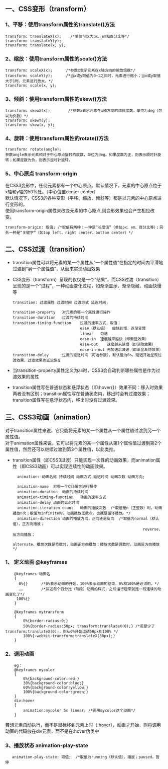 ## 一、CSS变形（transform）
### 1、平移：使用transform属性的translate()方法
    transform: translateX(x);    /*单位可以为px、em和百分比等*/
    transform: translateY(y);        
    transform: translate(x, y); 
### 2、缩放：使用transform属性的scale()方法
    transform: scaleX(x);      /*参数x表示元素在x轴方向的缩放倍数*/
    transform: scaleY(y);      /*当x或y取值为0~1之间时，元素进行缩小；当x或y取值大于1时，元素进行放大。*/
    transform: scale(x, y);        
### 3、倾斜：使用transform属性的skew()方法
    transform: skewX(x);        /*参数x表示元素在x轴方向的倾斜度数，单位为deg（可以为负数）*/
    transform: skewY(y);       
    transform: skew(x, y);      
### 4、旋转：使用transform属性的rotate()方法
    transform: rotate(angle);
    参数angle表示元素相对于中心原点旋转的度数，单位为deg。如果度数为正，则表示顺时针旋转；如果度数为负，则表示逆时针旋转。
### 5、中心原点 transform-origin  
在CSS3变形中，任何元素都有一个中心原点。默认情况下，元素的中心原点位于x轴和y轴的50%处。（中心位置center center）<br>
默认情况下，CSS3的各种变形（平移、缩放、倾斜等）都是以元素的中心原点进行变形的。<br>
使用transform-origin属性来改变元素的中心原点,则变形效果也会产生相应改变。<br>

    transform-origin: 取值; /*取值有两种：一种是“长度值”（单位px、em、百分比等）；另外一种是“关键字”（如top left，right center，bottom center）*/
## 二、CSS过渡（transition）
* transition属性可以将元素的某一个属性从“一个属性值”在指定的时间内平滑地过渡到“另一个属性值”，从而来实现动画效果
* CSS变形（transform）呈现的仅仅是一个“结果”，而CSS过渡（transition）呈现的是一个“过程”，一种动画变化过程，如渐渐显示、渐渐隐藏、动画快慢等

      transition: 过渡属性 过渡时间 过渡方式 延迟时间;
      
      transition-property	对元素的哪一个属性进行操作
      transition-duration	过渡的持续时间
      transition-timing-function	过渡的速率方式，取值：
                                    ease（默认值）  由快到慢，逐渐变慢
                                    linear   匀速
                                    ease-in  速度越来越快（即渐显效果）
                                    ease-out	速度越来越慢（即渐隐效果）
                                    ease-in-out	先加速后减速（即渐显渐隐效果）
      transition-delay	    过渡的延迟时间（可选参数），默认值为0s，延迟开始呈现过渡效果，过渡效果也延迟恢复
* 当transition-property属性定义为all时，CSS3会自动判断哪些属性是作为过渡效果的属性
* transition属性写在普通状态和悬浮状态（即:hover{}）效果不同：移入时效果两者没有区别；transition属性写在普通状态内，移出时会有过渡效果；transition属性写在悬浮状态内，移出时没有过渡效果。
## 三、CSS3动画（animation）
对于transition属性来说，它只能将元素的某一个属性从一个属性值过渡到另一个属性值。<br>
对于animation属性来说，它可以将元素的某一个属性从第1个属性值过渡到第2个属性值，然后还可以继续过渡到第3个属性值，以此类推。<br>
* transition属性（即CSS3过渡）只能实现一次性的动画效果，而animation属性（即CSS3动画）可以实现连续性的动画效果。

        animation: 动画名称 持续时间 动画方式 延迟时间 动画次数 动画方向;
        
        animation-name	对哪一个CSS属性进行操作
        animation-duration	动画的持续时间
        animation-timing-function	动画的速率方式
        animation-delay	动画的延迟时间
        animation-iteration-count	动画的播放次数  /*取值是n（正整数）时，动画播放n次；取值为infinite时，动画播放无数次，也就是循环播放。*/
        animation-direction	动画的播放方向，正向还是反向  /*取值为normal（默认值），正方向播放；
                                                                reverse，反方向播放；
                                                                alternate，播放次数是奇数时，动画正方向播放；播放次数是偶数时，动画反方向播放 */
### 1、 定义动画 @keyframes    
        @keyframes 动画名
        {
          0%{}      /*0%表示动画的开始，100%表示动画的结束，0%和100%是必须的。*/
          ……        /*描述每个百分比（阶段）动画的样式，之后运行起来就是一段连续的动画变化了*/
         100%{}
        }
        
        @keyframes mytransform
        {
            0%{border-radius:0;}
            50%{border-radius:50px; transform:translateX(0);} /*若是少了transform:translateX(0);，则从0%开始运动50px到100% */
            100%{-webkit-transform:translateX(50px);}
        }
        
### 2、调用动画        
        eg：
        @keyframes mycolor
        {
            0%{background-color:red;}
            30%{background-color:blue;}
            60%{background-color:yellow;}
            100%{background-color:green;}
        }
        div:hover
        {
            animation:mycolor 5s linear; /*调用mycolor这个动画*/
        }
若想元素自动执行，而不是鼠标移到元素上时（:hover），动画才开始，则将调用动画的代码放在div元素，而不是在:hover伪类中     
### 3、播放状态 animation-play-state      
       animation-play-state: 取值;  /*取值为running（默认值），播放；paused，暂停
        
        
        
        
        
